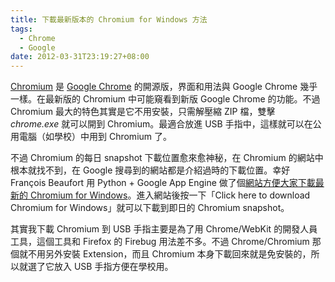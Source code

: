```yaml
---
title: 下載最新版本的 Chromium for Windows 方法
tags:
  - Chrome
  - Google
date: 2012-03-31T23:19:27+08:00
---
```


[Chromium](http://www.chromium.org/) 是 [Google Chrome](https://www.google.com/chrome) 的開源版，界面和用法與 Google Chrome 幾乎一樣。在最新版的 Chromium 中可能窺看到新版 Google Chrome 的功能。不過 Chromium 最大的特色其實是它不用安裝，只需解壓縮 ZIP 檔，雙擊 _chrome.exe_ 就可以開到 Chromium。最適合放進 USB 手指中，這樣就可以在公用電腦（如學校）中用到 Chromium 了。

不過 Chromium 的每日 snapshot 下載位置愈來愈神秘，在 Chromium 的網站中根本就找不到，在 Google 搜尋到的網站都是介紹過時的下載位置。幸好 François Beaufort 用 Python + Google App Engine  做了個[網站方便大家下載最新的 Chromium for Windows](http://download-chromium.appspot.com/)。進入網站後按一下「Click here to download Chromium for Windows」就可以下載到即日的 Chromium snapshot。

其實我下載 Chromium 到 USB 手指主要是為了用 Chrome/WebKit 的開發人員工具，這個工具和 Firefox 的 Firebug 用法差不多。不過 Chrome/Chromium 那個就不用另外安裝 Extension，而且 Chromium 本身下載回來就是免安裝的，所以就選了它放入 USB 手指方便在學校用。
